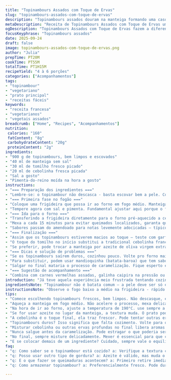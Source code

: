 ```yaml
---
title: "Topinambours Assados com Toque de Ervas"
slug: "topinambours-assados-com-toque-de-ervas"
description: "Topinambours assados douram na manteiga formando uma casquinha crocante por fora e textura macia por dentro. Ideal para pratos vegetarianos ou como acompanhamento nutritivo. Cebolinhas trazem frescor, e ervas finas elevam o aroma. Rápido e prático, ele suporta trocas no ingrediente principal e ajustes de tempero conforme gosto pessoal. Equilibra doçura terrosa do topinambour com notas amanteigadas, oferecendo uma experiência sensorial intensa. Atenção à textura para evitar que fiquem duros ou ressecados, controlando visualmente a caramelização para chegar na perfeição."
metaDescription: "Receita de Topinambours Assados com Toque de Ervas uma delícia crocante por fora e macia por dentro, perfeita para acompanhamentos nutritivos"
ogDescription: "Topinambours Assados com Toque de Ervas fazem a diferença no seu prato, crocantes e saborosos, ideais pra surpreender na refeição"
focusKeyphrase: "Topinambours assados"
date: 2025-09-24
draft: false
image: topinambours-assados-com-toque-de-ervas.png
author: "Julia"
prepTime: PT20M
cookTime: PT55M
totalTime: PT1H15M
recipeYield: "4 à 6 porções"
categories: ["Acompanhamentos"]
tags:
- "topinambour"
- "vegetariano"
- "prato principal"
- "receitas fáceis"
keywords:
- "receita francesa"
- "vegetarianos"
- "vegetais assados"
breadcrumb: ["Home", "Recipes", "Acompanhamentos"]
nutrition: 
 calories: "160"
 fatContent: "8g"
 carbohydrateContent: "20g"
 proteinContent: "2g"
ingredients:
- "900 g de topinambours, bem limpos e escovados"
- "40 ml de manteiga sem sal"
- "30 ml de tomilho fresco picado"
- "20 ml de cebolinha fresca picada"
- "Sal a gosto"
- "Pimenta-do-reino moída na hora a gosto"
instructions:
- "=== Preparação dos ingredientes ==="
- "Lembre-se: o topinambour não descasca - basta escovar bem a pele. Cortar ao meio se estiverem grandes, tamanho estilo batata inglesa; menores, tipo batata bolinha, use inteiros. Isso garante cozimento uniforme. O corte mostra onde a magia da manteiga vai agir para dourar e amolecer."
- "=== Primeira fase no fogão ==="
- "Coloque uma frigideira que possa ir ao forno em fogo médio. Manteiga derretendo, espumando – é o canto do início. Jogue os topinambours. Mexa suavemente por uns 6 a 7 minutos. Essa pré-cozida sela os sabores e começa o processo de caramelização. Não deixe queimar a manteiga, a cor deve ficar dourada, quase como pão tostado."
- "Tempere agora com sal e pimenta. Fundamental ajustar aqui porque o forno só vai concentrar o sabor ainda mais."
- "=== Ida para o forno ==="
- "Transferindo a frigideira diretamente para o forno pré-aquecido a cerca de 190°C (375°F). Use a grade do meio para garantir calor circulando bem. O calor seco vai intensificar o dourado – a pele do topinambour fica ligeiramente crocante, <em>croc croc</em> na mordida, mas o interior fica fofo, macio."
- "Mexa a cada 15 minutos para evitar queimados localizados, garanta que todos os pedaços recebam contato com a manteiga caramelizada no fundo da panela. Cerca de 45 a 50 minutos, de olho no visual."
- "Sabores passam do amendoado para notas levemente adocicadas – típico desse tubérculo, parecia meio vegetal coisado depois das primeiras experiências, agora tá firme, digno de qualquer mesa brasileira, vai bem com carnes, aves, cozidos."
- "=== Finalização ==="
- "Assim que os topinambours estiverem macios ao toque – teste com garfo, deve entrar facilmente mas sem esfarelar – retire do forno. Jogar a cebolinha fresca picada por cima para trazer um frescor contrastante, aroma que corta a doçura."
- "O toque do tomilho no início substitui a tradicional cebolinha francesa, mostrando que dar um twist nos temperos é bom demais – já tentei com alecrim, mas fica agressivo demais pra delicadeza do topinambour."
- "Se preferir, pode trocar a manteiga por azeite de oliva virgem extra, deixando o prato mais leve e com leve amargor herbáceo que combina com pratos mediterrâneos. Se quiser dobrar a receita, recomendo usar uma assadeira grande em vez da frigideira pra não perder a caramelização."
- "=== Dicas e solução de problemas ==="
- "Se os topinambours saírem duros, cozinhou pouco. Volte pro forno mais um pouco, tempere e confira o ponto visual. Evite cozinhar demais para não virar purê desagradável. Já vi gente tentar usar topinambour congelado – erro crasso, textura vira uma borracha molenga. Sempre frescos, e se mantiver na geladeira, em saco fechado, dura até duas semanas."
- "Para substituir, podem usar mandioquinha (batata-baroa) que tem sabor doce próximo, mas perde um pouco da textura crocante. Outra opção é o inhame brasileiro, porém menos doce e com textura mais firme."
- "Salgar no final mataria o processo de caramelização. Fique esperto e dose o tempero lentamente."
- "=== Sugestão de acompanhamento ==="
- "Combina com carnes vermelhas assadas, galinha caipira na pressão ou mesmo um ensopado de legumes com toque de pimenta-de-cheiro. Para os vegetarianos, que tal um risoto de cogumelos para contrastar a doceza das raízes?"
introduction: "Já teve aquela experiência meio frustrada tentando cozinhar topinambour? Sabe aquela raiz que parece batata mas entrega um sabor terroso e quase adocicado? Eu também já errei a mão, deixando duro, mole demais, ou blando sem graça. Mas com o tempo, descobri: o segredo é dar aquela pré-cozida na manteiga pra começar o dourado e só depois ir para o forno, mantendo sempre o olho na textura visual e no som da frigideira. Misturar ervas ao vapor da manteiga cria um aroma que é quase um convite para a mesa. É italiano, francês, quase um abraço rural. E o que a gente mais quer é sentir aquela crocância crocante no primeiro toque e o interior macio, suculento sem afogar em gordura. Chama de acompanhamento, chamo de festa simples, banho quente depois de um dia tosco."
ingredientsNote: "Topinambour não é batata comum – a pele deve ser só escovada, nunca descascada, porque ali tem bastante sabor e textura nutritiva. Ajustar a quantidade de manteiga ajuda a controlar o corpo do prato – mais manteiga, prato mais rico e untuoso; menos, fica mais leve e a raiz sobe mais na cena. Trocar a cebolinha por outras ervas finas pode variar o perfil aromático, como tomilho ou salsinha. Salgar cedo demais pode atrapalhar a caramelização, então segunda opinião: tempere no meio do processo e ajuste final só no final. Combine sempre com ingredientes que tragam contraste, porque o risoto com topinambour assado? Prato pra ninguém botar defeito."
instructionsNote: "Observe o fogo baixo a médio na frigideira - rápido demais e a manteiga queima, deixa gosto amargo e textura gordurosa. Mexe com cuidado para não quebrar e manter pedaços inteiros, essenciais para a crocância. No forno, o tempo é mais um guia, porque altitudes, fornadas e equipamento variam – o segredo é o olhar: dourado intenso, pele bem tostada, interior que cede à pressão do garfo mas não desmancha. Misture a cada 15 minutos para evitar queimar. Por último, jogue a cebolinha ou salsinha no prato quente pra liberar óleo essencial e aroma fresco, dando equilíbrio ao prato – qualquer erva mais resistente vai para a manteiga no começo. Cozinhar é entender o timing, textura e cheiro. Todos juntos, no ponto certo."
tips:
- "Comece escolhendo topinambours frescos, bem limpos. Não descasque, escove e prepare. Escolher tamanhos similares ajuda no cozimento uniforme. Cortar ao meio se for grande ou usar inteiros se pequenos. Manteiga derretendo deve espumar, mas não queimar. Ficar de olho na cor. Dica: caramelização começa agora!"
- "Aqueça a manteiga em fogo médio. Não acelere o processo, mexa delicadamente. Estamos buscando uma cor dourada, tão simbólica. Algo entre o quase queimado e o simplesmente dourado. Adicione sal e pimenta de forma equilibrada, ajuste com cuidado. O forno intensifica o sabor depois."
- "Na hora de ir ao forno, ajuste a temperatura de 190°C. use sempre a grade do meio. O calor vai fazer a casquinha crocante sedutora. Mexer a cada 15 min para não queimar. Visualize a mudança. Examine como os topos vão ficando dourados e crocantes. Assim, a textura se transforma."
- "Se for usar azeite no lugar da manteiga, a textura muda. O prato pode ganhar leveza e sabor herbal. Outros podem optar por misturar com ervas diferentes. Tomilho, salsinha, mas cuidado com o alecrim. Ele é forte demais para topinambour delicado. Um truque: sempre cheque a textura antes de finalizar."
- "A cebolinha é o toque final, ela traz frescor. Pode tentar outras ervas, mas mantenha essa validade no prato. Se usar algum tubérculo substituto, cuidado com a textura. Misturas com mandioquinha funcionam, mas a crocância... perde um pouquinho. Experiência própria."
- "Topinambours duros? Isso significa que falta cozimento. Volte para o calor, ajuste os temperos, teste a textura visual novamente. Para evitar papinha, cortar em pedaços maiores. Congelamento é mortal. Use sempre frescos. Na geladeira dura até duas semanas."
- "Misturar cebolinha ou outras ervas profundas no final libera aromas durante a refeição. Para uma experiência mais interessante, combine com carnes ou risotos que tragam contrastes. Prato ideal que diverte paladares e enriquece o cardápio do dia. Ups... não esqueça do tempo."
- "Nunca salgue antes da caramelização. Pode estragar o que poderia ser um prazer. Seja paciente e adicione conforme gosta. Se mudar de ideia no meio do caminho, ajuste, mas faça isso pouco a pouco. A intensidade é chave para um aroma bom."
- "No final, sempre misture delicadamente. Mexer é essencial para que cada topinambour ganhe sabor. Não se preocupe se algumas partes estiverem mais douradas. Isso pode trazer um diferencial de sabor. O crocante e macio vai surpreender o paladar."
- "E se colocar demais de um ingrediente? Cuidado, sempre vale o equilíbrio. Um toque a menos de manteiga e dá para acrescentar sabores novos. Não fuja do conceito de simplicidade que a culinária traz. Menos é mais, às vezes."
faq:
- "q: Como saber se o topinambour está cozido? a: Verifique a textura com um garfo. Se entrar facilmente, mas não se desmanchar, tá no ponto. Olhe o visual dourado, isso ajuda. Se ainda estiver duro, volte pro forno."
- "q: Posso usar outro tipo de gordura? a: Azeite é válido, mas muda o sabor, fica mais leve. Mas se for trocar, pense na combinação. Troque pela manteiga para variar as texturas, mas continue verificando o ponto."
- "q: E o que fazer se queimaduras acontecem? a: Primeiro retire imediatamente do calor. Depois, mexa pra distribuir o calor. Ajuste temperatura e fique de olho. O ideal é sempre experimentar, mas controle o tempo."
- "q: Como armazenar topinambour? a: Preferencialmente fresco. Pode durar até duas semanas na geladeira. Se precisar congelar, não vai funcionar bem. A textura fica ruim. Evite essa armadilha. Sempre use fresco."

---
```


